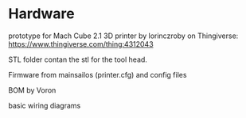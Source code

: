 # Hardware
prototype for Mach Cube 2.1 3D printer by lorinczroby on Thingiverse: https://www.thingiverse.com/thing:4312043

STL folder contan the stl for the tool head.

Firmware from mainsailos (printer.cfg) and config files 

BOM by Voron 

basic wiring diagrams 

